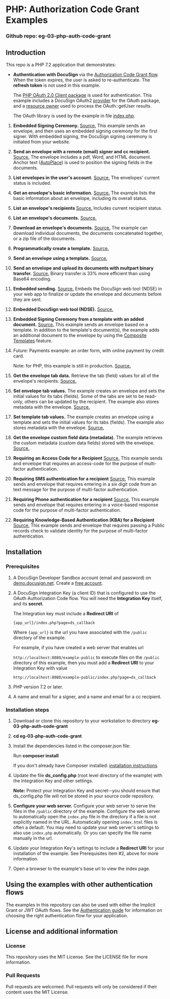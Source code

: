 # PHP: Authorization Code Grant Examples

### Github repo: eg-03-php-auth-code-grant
## Introduction
This repo is a PHP 7.2 application that demonstrates:

* **Authentication with DocuSign** via the
[Authorization Code Grant flow](https://developers.docusign.com/esign-rest-api/guides/authentication/oauth2-code-grant).
  When the token expires, the user is asked to re-authenticate.
  The **refresh token** is not used in this example.

  The [PHP OAuth 2.0 Client package](http://oauth2-client.thephpleague.com/) is used
  for authentication. This example includes a DocuSign OAuth2
  [provider](./src/DocuSign.php)
  for the OAuth package, and a [resource owner](./src/DocuSignResourceOwner.php) used to process the OAuth::getUser results.

  The OAuth library is used by the example in file
  [index.php](./public/index.php).

1. **Embedded Signing Ceremony.**
   [Source.](./src/EG001EmbeddedSigning.php)
   This example sends an envelope, and then uses an embedded signing ceremony for the first signer.
   With embedded signing, the DocuSign signing ceremony is initiated from your website.
1. **Send an envelope with a remote (email) signer and cc recipient.**
   [Source.](./src/EG002SigningViaEmail.php)
   The envelope includes a pdf, Word, and HTML document.
   Anchor text ([AutoPlace](https://support.docusign.com/en/guides/AutoPlace-New-DocuSign-Experience)) is used to position the signing fields in the documents.
1. **List envelopes in the user's account.**
   [Source.](./src/EG003ListEnvelopes.php)
   The envelopes' current status is included.
1. **Get an envelope's basic information.**
   [Source.](./src/EG004EnvelopeInfo.php)
   The example lists the basic information about an envelope, including its overall status.
1. **List an envelope's recipients**
   [Source.](./src/EG005EnvelopeRecipients.php)
   Includes current recipient status.
1. **List an envelope's documents.**
   [Source.](./src/EG006EnvelopeDocs.php)
1. **Download an envelope's documents.**
   [Source.](./src/EG007EnvelopeGetDoc.php)
   The example can download individual
   documents, the documents concatenated together, or a zip file of the documents.
1. **Programmatically create a template.**
   [Source.](./src/EG008CreateTemplate.php)
1. **Send an envelope using a template.**
   [Source.](./src/EG009UseTemplate.php)
1. **Send an envelope and upload its documents with multpart binary transfer.**
   [Source.](./src/EG010SendBinaryDocs.php)
   Binary transfer is 33% more efficient than using Base64 encoding.
1. **Embedded sending.**
   [Source.](./src/EG011EmbeddedSending.php)
   Embeds the DocuSign web tool (NDSE) in your web app to finalize or update
   the envelope and documents before they are sent.
1. **Embedded DocuSign web tool (NDSE).**
   [Source.](./src/EG012EmbeddedConsole.php)
1. **Embedded Signing Ceremony from a template with an added document.**
   [Source.](./src/EG013AddDocToTemplate.php)
   This example sends an envelope based on a template.
   In addition to the template's document(s), the example adds an
   additional document to the envelope by using the
   [Composite Templates](https://developers.docusign.com/esign-rest-api/guides/features/templates#composite-templates)
   feature.
1. Future: Payments example: an order form, with online payment by credit card.

   Note: for PHP, this example is still in production.
   [Source.](./src/EG014CollectPayment.php)
1. **Get the envelope tab data.**
   Retrieve the tab (field) values for all of the envelope's recipients.
   [Source.](./src/EG015EnvelopeTabData.php)
1. **Set envelope tab values.**
   The example creates an envelope and sets the initial values for its tabs (fields). Some of the tabs
   are set to be read-only, others can be updated by the recipient. The example also stores
   metadata with the envelope.
   [Source.](./src/EG016SetTabValues.php)
1. **Set template tab values.**
   The example creates an envelope using a template and sets the initial values for its tabs (fields).
   The example also stores metadata with the envelope.
   [Source.](./src/EG017SetTemplateTabValues.php)
1. **Get the envelope custom field data (metadata).**
   The example retrieves the custom metadata (custom data fields) stored with the envelope.
   [Source.](./src/EG018EnvelopeCustomFieldData.php)
1. **Requiring an Access Code for a Recipient**
   [Source.](./src/EG019AccessCodeAuthentication.php)
   This example sends and envelope that requires an access-code for the purpose of multi-factor authentication.   
1. **Requiring SMS authentication for a recipient**
   [Source.](./src/EG020SmsAuthentication.php)
   This example sends and envelope that requires entering in a six digit code from an text message for the purpose of multi-factor authentication.   
1. **Requiring Phone authentication for a recipient**
   [Source.](.src/EG021PhoneAuthentication.php)
   This example sends and envelope that requires entering in a voice-based response code for the purpose of multi-factor authentication.  
1. **Requiring Knowledge-Based Authentication (KBA) for a Recipient**
   [Source.](.src/EG021PhoneAuthentication.php)
   This example sends and envelope that requires passing a Public records check to validate identity for the purpose of multi-factor authentication.    

## Installation

### Prerequisites
1. A DocuSign Developer Sandbox account (email and password) on [demo.docusign.net](https://demo.docusign.net).
   Create a [free account](https://go.docusign.com/sandbox/productshot/?elqCampaignId=16532).
1. A DocuSign Integration Key (a client ID) that is configured to use the
   OAuth Authorization Code flow.
   You will need the **Integration Key** itself, and its **secret**.

   The Integration key must include a **Redirect URI** of

   `{app_url}/index.php?page=ds_callback`

   Where `{app_url}` is the url you have associated with the `/public` directory of the example.

   For example, if you have created a web server that enables url

   `http://localhost:8080/example-public`
   to execute files on the `/public` directory of this example, then you must add a **Redirect URI** to
   your Integration Key with value

   `http://localhost:8080/example-public/index.php?page=ds_callback`

1. PHP version 7.2 or later.
1. A name and email for a signer, and a name and email for a cc recipient.

### Installation steps
1. Download or clone this repository to your workstation to directory **eg-03-php-auth-code-grant**
1. **cd eg-03-php-auth-code-grant**
1. Install the dependencies listed in the composer.json file:

   Run **composer install**  
   
   If you don't already have Composer installed: [installation instructions](https://getcomposer.org/doc/00-intro.md)
1. Update the file **ds_config.php** (root level directory of the example)
     with the Integration Key and other settings.

   **Note:** Protect your Integration Key and secret--you
   should ensure that ds_config.php file will not be stored in your source code
   repository.

1. **Configure your web server.** Configure your web server to serve the files in the `/public`
   directory of the example. Configure the web server to automatically open the `index.php`
   file in the directory if a file is not explicitly named in the URL.
   Automatically opening `index.html` files is often a default. You may need to update
   your web server's settings to also use `index.php` automatically. Or you can
   specify the file name manually in the url.
1. Update your Integration Key's settings to include a **Redirect URI** for
   your installation of the example. See Prerequisites item #2, above for more information.
1. Open a browser to the example's base url to view the index page.

<!--
#### Payments code example
To use the payments example, create a
test payments gateway for your developer sandbox account.

See the
[PAYMENTS_INSTALLATION.md](.ter/PAYMENTS_INSTALLATION.md)
file for instructions.

Then add the payment gateway account id to the **app/ds_config.php** file.
-->
## Using the examples with other authentication flows

The examples in this repository can also be used with either the
Implicit Grant or JWT OAuth flows.
See the [Authentication guide](https://developers.docusign.com/esign-rest-api/guides/authentication)
for information on choosing the right authentication flow for your application.

## License and additional information

### License
This repository uses the MIT License. See the LICENSE file for more information.

### Pull Requests
Pull requests are welcomed. Pull requests will only be considered if their content
uses the MIT License.
